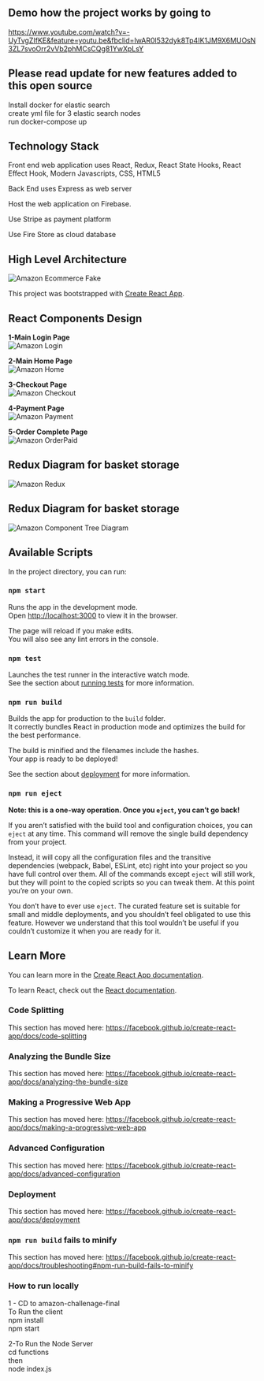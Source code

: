 ## Demo how the project works by going to 
https://www.youtube.com/watch?v=-UyTvgZIfKE&feature=youtu.be&fbclid=IwAR0l532dyk8Tp4IK1JM9X6MUOsN3ZL7svoOrr2vVb2phMCsCQg81YwXpLsY

## Please read update for new features added to this open source
Install docker for elastic search<br />
create yml file for 3 elastic search nodes<br />
run docker-compose up<br />

## Technology Stack
Front end web application uses React, Redux, React State Hooks, React Effect Hook, Modern Javascripts, CSS, HTML5<br />

Back End uses Express as web server<br />

Host the web application on Firebase. <br />

Use Stripe as payment platform<br />

Use Fire Store as cloud database<br />


## High Level Architecture

![Amazon Ecommerce Fake](Amazon.png?raw=true "Amazon Ecommerce Fake")


This project was bootstrapped with [Create React App](https://github.com/facebook/create-react-app).

## React Components Design

**1-Main Login Page**<br />
![Amazon Login](login.png?raw=true "Amazon Login")


**2-Main Home Page**<br />
![Amazon Home](Home.png?raw=true "Amazon Home")

**3-Checkout Page**<br />
![Amazon Checkout](Checkout.png?raw=true "Amazon Checkout")

**4-Payment Page**<br />
![Amazon Payment](Payment.png?raw=true "Amazon Payment")

**5-Order Complete Page**<br />
![Amazon OrderPaid](OrderPaid.png?raw=true "Amazon OrderPaid")

## Redux Diagram for basket storage

![Amazon Redux](amazonredux.png?raw=true "Amazon Redux")

## Redux Diagram for basket storage

![Amazon Component Tree Diagram](AmazoncomponentsTree.png?raw=true "Amazon Component Tree Diagram")





## Available Scripts

In the project directory, you can run:

### `npm start`

Runs the app in the development mode.<br />
Open [http://localhost:3000](http://localhost:3000) to view it in the browser.

The page will reload if you make edits.<br />
You will also see any lint errors in the console.

### `npm test`

Launches the test runner in the interactive watch mode.<br />
See the section about [running tests](https://facebook.github.io/create-react-app/docs/running-tests) for more information.

### `npm run build`

Builds the app for production to the `build` folder.<br />
It correctly bundles React in production mode and optimizes the build for the best performance.

The build is minified and the filenames include the hashes.<br />
Your app is ready to be deployed!

See the section about [deployment](https://facebook.github.io/create-react-app/docs/deployment) for more information.

### `npm run eject`

**Note: this is a one-way operation. Once you `eject`, you can’t go back!**

If you aren’t satisfied with the build tool and configuration choices, you can `eject` at any time. This command will remove the single build dependency from your project.

Instead, it will copy all the configuration files and the transitive dependencies (webpack, Babel, ESLint, etc) right into your project so you have full control over them. All of the commands except `eject` will still work, but they will point to the copied scripts so you can tweak them. At this point you’re on your own.

You don’t have to ever use `eject`. The curated feature set is suitable for small and middle deployments, and you shouldn’t feel obligated to use this feature. However we understand that this tool wouldn’t be useful if you couldn’t customize it when you are ready for it.

## Learn More

You can learn more in the [Create React App documentation](https://facebook.github.io/create-react-app/docs/getting-started).

To learn React, check out the [React documentation](https://reactjs.org/).

### Code Splitting

This section has moved here: https://facebook.github.io/create-react-app/docs/code-splitting

### Analyzing the Bundle Size

This section has moved here: https://facebook.github.io/create-react-app/docs/analyzing-the-bundle-size

### Making a Progressive Web App

This section has moved here: https://facebook.github.io/create-react-app/docs/making-a-progressive-web-app

### Advanced Configuration

This section has moved here: https://facebook.github.io/create-react-app/docs/advanced-configuration

### Deployment

This section has moved here: https://facebook.github.io/create-react-app/docs/deployment

### `npm run build` fails to minify

This section has moved here: https://facebook.github.io/create-react-app/docs/troubleshooting#npm-run-build-fails-to-minify


### How to run locally
1 - CD to amazon-challenage-final <br />
To Run the client<br />
npm install <br />
npm start <br />

2-To Run the Node Server<br />
cd functions<br />
then <br />
node index.js
